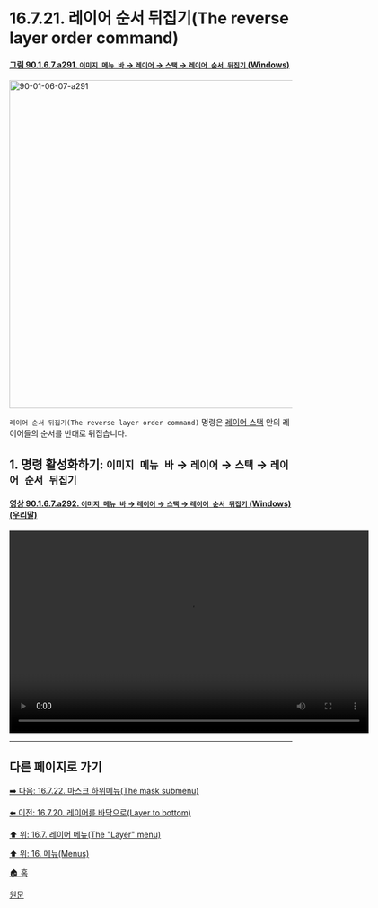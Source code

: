 # 16.7.21. 레이어 순서 뒤집기(The reverse layer order command)

<a id="90-01-06-07-a291"></a>

#### [그림 90.1.6.7.a291. `이미지 메뉴 바` → `레이어` → `스택` → `레이어 순서 뒤집기` (Windows)](./90-01-06-07-stack.md#90-01-06-07-a291)
<img width="780" height="584" alt="90-01-06-07-a291" src="https://github.com/user-attachments/assets/c93a6b4c-1927-4e0d-8da0-80889a2285e5" />

`레이어 순서 뒤집기(The reverse layer order command)` 명령은 [레이어 스택](./19-glossaryx-layer_stack.md) 안의 레이어들의 순서를 반대로 뒤집습니다.

<a id="16-07-21-s1"></a>

## 1. 명령 활성화하기: `이미지 메뉴 바` → `레이어` → `스택` → `레이어 순서 뒤집기`

<a id="90-01-06-07-a292"></a>

#### [영상 90.1.6.7.a292. `이미지 메뉴 바` → `레이어` → `스택` → `레이어 순서 뒤집기` (Windows) (우리말)](./90-01-06-07-stack.md#90-01-06-07-a292)
<video controls="controls" width="640" height="360" src="https://github.com/user-attachments/assets/cdad605a-67ae-4e47-9d3d-ae3408f22208"></video>

***

## 다른 페이지로 가기

[➡️ 다음: 16.7.22. 마스크 하위메뉴(The mask submenu)](./16-07-22-the-mask-submenu.md)

[⬅️ 이전: 16.7.20. 레이어를 바닥으로(Layer to bottom)](./16-07-20-layer-to-bottom.md)

[⬆️ 위: 16.7. 레이어 메뉴(The "Layer" menu)](./16-07-00-the-layer-menu.md)

[⬆️ 위: 16. 메뉴(Menus)](./16-00-menus.md)

[🏠 홈](./00-home.md)

[원문](https://docs.gimp.org/2.10/ko/script-fu-reverse-layers.html)